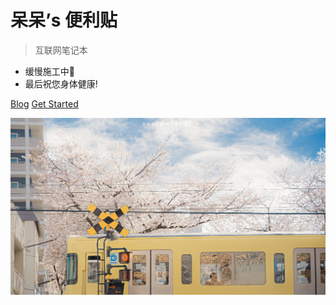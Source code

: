 # 呆呆’s 便利贴

> 互联网笔记本

- 缓慢施工中🚧
- 最后祝您身体健康!

[Blog](https://graugris.icu/)
[Get Started](/about.md)

![](media/IMG_3461.JPG)